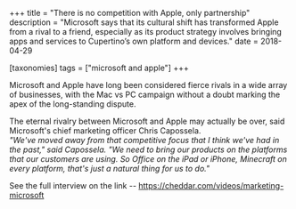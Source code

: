 +++
title = "There is no competition with Apple, only partnership"
description = "Microsoft says that its cultural shift has transformed Apple from a rival to a friend, especially as its product strategy involves bringing apps and services to Cupertino’s own platform and devices."
date = 2018-04-29

[taxonomies]
tags = ["microsoft and apple"]
+++

Microsoft and Apple have long been considered fierce rivals in a wide
array of businesses, with the Mac vs PC campaign without a doubt marking
the apex of the long-standing dispute.

The eternal rivalry between Microsoft and Apple may actually be over,
said Microsoft's chief marketing officer Chris Capossela.\
*"We've moved away from that competitive focus that I think we've had in
the past," said Capossela. "We need to bring our products on the
platforms that our customers are using. So Office on the iPad or iPhone,
Minecraft on every platform, that's just a natural thing for us to do."*

See the full interview on the link --
https://cheddar.com/videos/marketing-microsoft
